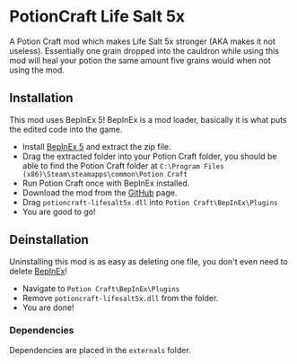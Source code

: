 # PotionCraft Life Salt 5x
A Potion Craft mod which makes Life Salt 5x stronger (AKA makes it not useless). Essentially one grain dropped into the cauldron while using this mod will heal your
potion the same amount five grains would when not using the mod.
## Installation
This mod uses BepInEx 5! BepInEx is a mod loader, basically it is what puts the edited code into the game.
- Install [BepInEx 5](https://github.com/BepInEx/BepInEx/releases) and extract the zip file.
- Drag the extracted folder into your Potion Craft folder, you should be able to find the Potion Craft folder at `C:\Program Files (x86)\Steam\steamapps\common\Potion Craft`
- Run Potion Craft once with BepInEx installed.
- Download the mod from the [GitHub](https://github.com/catgocri/LifeSalt5x) page.
- Drag `potioncraft-lifesalt5x.dll` into `Potion Craft\BepInEx\Plugins`
- You are good to go!
## Deinstallation
Uninstalling this mod is as easy as deleting one file, you don't even need to delete [BepInEx](https://github.com/BepInEx/BepInEx/releases)!
- Navigate to `Potion Craft\BepInEx\Plugins`
- Remove `potioncraft-lifesalt5x.dll` from the folder.
- You are done!
### Dependencies
Dependencies are placed in the `externals` folder.
